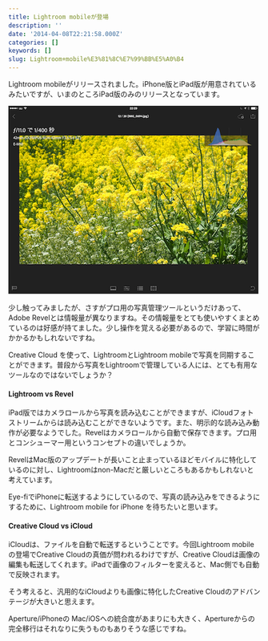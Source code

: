 ```yaml
---
title: Lightroom mobileが登場
description: ''
date: '2014-04-08T22:21:58.000Z'
categories: []
keywords: []
slug: Lightroom+mobile%E3%81%8C%E7%99%BB%E5%A0%B4
---
```

Lightroom mobileがリリースされました。iPhone版とiPad版が用意されているみたいですが、いまのところiPad版のみのリリースとなっています。

![](0__nnUD1__xsVvzIZXkq.PNG)

少し触ってみましたが、さすがプロ用の写真管理ツールというだけあって、Adobe Revelとは情報量が異なりますね。その情報量をとても使いやすくまとめているのは好感が持てました。少し操作を覚える必要があるので、学習に時間がかかるかもしれないですね。

Creative Cloud を使って、LightroomとLightroom mobileで写真を同期することができます。普段から写真をLightroomで管理している人には、とても有用なツールなのではないでしょうか？

#### Lightroom vs Revel

iPad版ではカメラロールから写真を読み込むことができますが、iCloudフォトストリームからは読み込むことができないようです。また、明示的な読み込み動作が必要なようでした。Revelはカメラロールから自動で保存できます。プロ用とコンシューマー用というコンセプトの違いでしょうか。

RevelはMac版のアップデートが長いこと止まっているほどモバイルに特化しているのに対し、Lightroomはnon-Macだと厳しいところもあるかもしれないと考えています。

Eye-fiでiPhoneに転送するようにしているので、写真の読み込みをできるようにするために、Lightroom mobile for iPhone を待ちたいと思います。

#### Creative Cloud vs iCloud

iCloudは、ファイルを自動で転送するということです。今回Lightroom mobileの登場でCreative Cloudの真価が問われるわけですが、Creative Cloudは画像の編集も転送してくれます。iPadで画像のフィルターを変えると、Mac側でも自動で反映されます。

そう考えると、汎用的なiCloudよりも画像に特化したCreative Cloudのアドバンテージが大きいと思えます。

Aperture/iPhoneの Mac/iOSへの統合度があまりにも大きく、Apertureからの完全移行はそれなりに失うものもありそうな感じですね。
